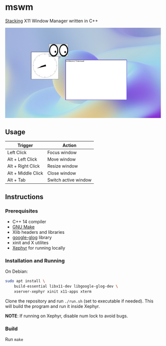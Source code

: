 # mswm

[Stacking](https://en.wikipedia.org/wiki/Stacking_window_manager) X11 Window Manager written in C++

![Demo](assets/demo.png)

## Usage

| Trigger            | Action               |
| ------------------ | -------------------- |
| Left Click         | Focus window         |
| Alt + Left Click   | Move window          |
| Alt + Right Click  | Resize window        |
| Alt + Middle Click | Close window         |
| Alt + Tab          | Switch active window |

## Instructions

### Prerequisites

- C++ 14 compiler
- [GNU Make](https://www.gnu.org/software/make/)
- Xlib headers and libraries
- [google-glog](https://github.com/google/glog) library
- xinit and X utilites
- [Xephyr](https://www.freedesktop.org/wiki/Software/Xephyr/) for running locally

### Installation and Running

On Debian:

```bash
sudo apt install \
    build-essential libx11-dev libgoogle-glog-dev \
    xserver-xephyr xinit x11-apps xterm
```

Clone the repository and run `./run.sh` (set to executable if needed). This will build the program and run it inside Xephyr.

**NOTE**: If running on Xephyr, disable num lock to avoid bugs.

### Build
Run `make`
